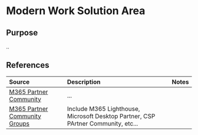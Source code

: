 # Modern Work Solution Area

## Purpose

..

## References


Source | Description | Notes
:----- | :-----  | :-----
[M365 Partner Community](https://www.yammer.com/office365partners/#/home)|...|
[M365 Partner Community Groups](https://www.yammer.com/office365partners/#/groups/suggested) | Include M365 Lighthouse, Microsoft Desktop Partner, CSP PArtner Community, etc...


